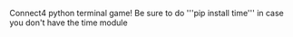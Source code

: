 Connect4 python terminal game!
Be sure to do '''pip install time''' in case you don't have the time module
